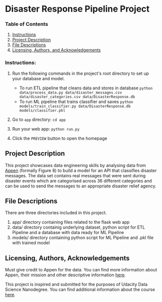 # Disaster Response Pipeline Project

### Table of Contents

1. [Instructions](#instructions)
2. [Project Description](#description)
3. [File Descriptions](#files)
4. [Licensing, Authors, and Acknowledgements](#licensing)

### Instructions:<a name="instructions"></a>
1. Run the following commands in the project's root directory to set up your database and model.

    - To run ETL pipeline that cleans data and stores in database
        `python data/process_data.py data/disaster_messages.csv data/disaster_categories.csv data/DisasterResponse.db`
    - To run ML pipeline that trains classifier and saves
        `python models/train_classifier.py data/DisasterResponse.db models/classifier.pkl`

2. Go to `app` directory: `cd app`

3. Run your web app: `python run.py`

4. Click the `PREVIEW` button to open the homepage


## Project Description<a name="description"></a>

This project showcases data engineering skills by analysing data from [Appen](https://appen.com/) (formally Figure 8) to build a model for an API that classifies disaster messages. The data set contains real messages that were sent during disaster events which are categorised across 36 different categories and can be used to send the messages to an appropriate disaster relief agency.


## File Descriptions <a name="files"></a>
There are three directories included in this project.
1. app/ directory containing files related to the flask web app
2. data/ directory containig underlying dataset, python script for ETL Pipeline and a database with data ready for ML Pipeline
3. models/ directory containing python script for ML Pipeline and .pkl file with trained model

## Licensing, Authors, Acknowledgements<a name="licensing"></a>
Must give credit to Appen for the data. You can find more information about Appen, their mission and other descriptive information [here](https://appen.com/).

This project is inspired and submitted for the purposes of Udacity Data Science Nanodegree. You can find additional information about the course [here](https://udacity.com/course/data-scientist-nanodegree--nd025).